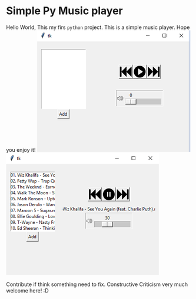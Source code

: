 # Simple Py Music player

Hello World, This my firs `python` project. This is a simple music player. 
Hope you enjoy it!
![main panel](Screenshot_1.png)
![main panel after loading image](Screenshot_2.png)


Contribute if think something need to fix. Constructive Criticism very much welcome here! :D
